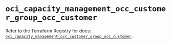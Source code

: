# `oci_capacity_management_occ_customer_group_occ_customer`

Refer to the Terraform Registry for docs: [`oci_capacity_management_occ_customer_group_occ_customer`](https://registry.terraform.io/providers/oracle/oci/6.18.0/docs/resources/capacity_management_occ_customer_group_occ_customer).
